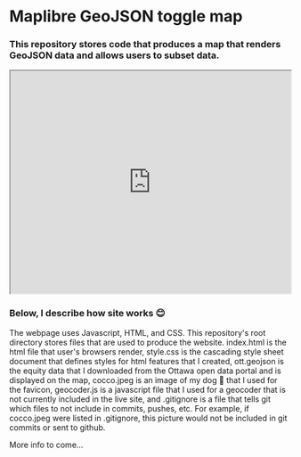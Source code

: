 # Maplibre GeoJSON toggle map

### This repository stores code that produces a map that renders GeoJSON data and allows users to subset data. 

<iframe
  src="https://casmacdo.github.io/maplibre_toggle_map/"
  width="100%"
  height="400px"
  title="maplibre_toggle_map"
></iframe>

### Below, I describe how site works 😊

The webpage uses Javascript, HTML, and CSS. This repository's root directory stores files that are used to produce the website. index.html is the html file that user's browsers render, style.css is the cascading style sheet document that defines styles for html features that I created, ott.geojson is the equity data that I downloaded from the Ottawa open data portal and is displayed on the map, cocco.jpeg is an image of my dog 🐶 that I used for the favicon, geocoder.js is a javascript file that I used for a geocoder that is not currently included in the live site, and .gitignore is a file that tells git which files to not include in commits, pushes, etc. For example, if cocco.jpeg were listed in .gitignore, this picture would not be included in git commits or sent to github.


More info to come...

```

```

